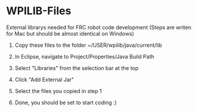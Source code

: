 # WPILIB-Files
External librarys needed for FRC robot code development (Steps are writen for Mac but should be almost identical on Windows)

1) Copy these files to the folder ~/USER/wpilib/java/current/lib 

2) In Eclipse, navigate to Project/Properties/Java Build Path

3) Select "Libraries" from the selection bar at the top

4) Click "Add External Jar"

5) Select the files you copied in step 1

6) Done, you should be set to start coding :)
